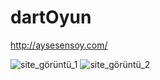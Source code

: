 # dartOyun

http://aysesensoy.com/

![site_görüntü_1](./imgD/d1.png)
![site_görüntü_2](./imgD/d2.png)
